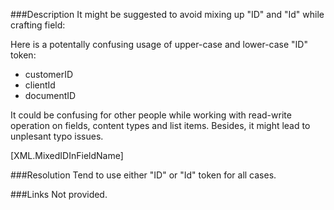 ﻿<properties 
	pageTitle="RESP515115: Avoid mixed 'ID' and 'Id' names" 
    pageName="resp515115"
    parentPageId="xml"
/>

###Description
It might be suggested to avoid mixing up "ID" and "Id" while crafting field:

Here is a potentally confusing usage of upper-case and lower-case "ID" token:
- customerID
- clientId
- documentID

It could be confusing for other people while working with read-write operation on fields, content types and list items.
Besides, it might lead to unplesant typo issues.

[XML.MixedIDInFieldName]

###Resolution
Tend to use either "ID" or "Id" token for all cases.

###Links
Not provided.